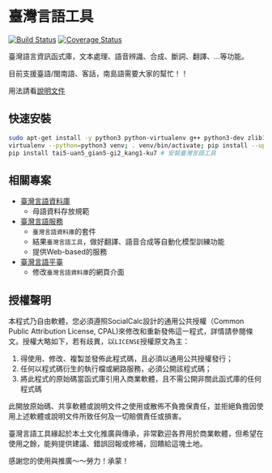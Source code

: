 # 臺灣言語工具

[![Build Status](https://travis-ci.org/sih4sing5hong5/tai5-uan5_gian5-gi2_kang1-ku7.svg?branch=master)](https://travis-ci.org/sih4sing5hong5/tai5-uan5_gian5-gi2_kang1-ku7)
[![Coverage Status](https://coveralls.io/repos/sih4sing5hong5/tai5-uan5_gian5-gi2_kang1-ku7/badge.svg)](https://coveralls.io/r/sih4sing5hong5/tai5-uan5_gian5-gi2_kang1-ku7)


臺灣語言資訊函式庫，文本處理、語音辨識、合成、斷詞、翻譯、…等功能。

目前支援臺語/閩南語、客話，南島語需要大家的幫忙！！

用法請看[說明文件](http://sih4sing5hong5.github.io/tai5-uan5_gian5-gi2_kang1-ku7)


## 快速安裝
```bash
sudo apt-get install -y python3 python-virtualenv g++ python3-dev zlib1g-dev libbz2-dev liblzma-dev libboost-all-dev # Ubuntu/Mint 安裝指令
virtualenv --python=python3 venv; . venv/bin/activate; pip install --upgrade pip # 設置環境檔
pip install tai5-uan5_gian5-gi2_kang1-ku7 # 安裝臺灣言語工具
```

## 相關專案
* [臺灣言語資料庫](https://github.com/sih4sing5hong5/tai5-uan5_gian5-gi2_tsu1-liau7-khoo3)
  * 母語資料存放規範
* [臺灣言語服務](https://github.com/sih4sing5hong5/tai5-uan5_gian5-gi2_hok8-bu7)
  * `臺灣言語資料庫`的套件
  * 結果`臺灣言語工具`，做好翻譯、語音合成等自動化模型訓練功能
  * 提供Web-based的服務
* [臺灣言語平臺](https://github.com/sih4sing5hong5/tai5-uan5_gian5-gi2_phing5-thai5)
  * 修改`臺灣言語資料庫`的網頁介面

## 授權聲明
本程式乃自由軟體，您必須遵照SocialCalc設計的通用公共授權（Common Public Attribution License, CPAL)來修改和重新發佈這一程式，詳情請參閱條文。授權大略如下，若有歧異，以`LICENSE`授權原文為主：

1. 得使用、修改、複製並發佈此程式碼，且必須以通用公共授權發行；
2. 任何以程式碼衍生的執行檔或網路服務，必須公開該程式碼；
3. 將此程式的原始碼當函式庫引用入商業軟體，且不需公開非關此函式庫的任何程式碼

此開放原始碼、共享軟體或說明文件之使用或散佈不負擔保責任，並拒絕負擔因使用上述軟體或說明文件所致任何及一切賠償責任或損害。

臺灣言語工具緣起於本土文化推廣與傳承，非常歡迎各界用於商業軟體，但希望在使用之餘，能夠提供建議、錯誤回報或修補，回饋給這塊土地。

感謝您的使用與推廣～～勞力！承蒙！
